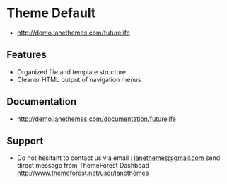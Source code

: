 # Theme Default
* http://demo.lanethemes.com/futurelife

## Features
* Organized file and template structure
* Cleaner HTML output of navigation menus

## Documentation
* http://demo.lanethemes.com/documentation/futurelife

## Support
* Do not hesitant to contact us via email : lanethemes@gmail.com send direct message from ThemeForest Dashboad http://www.themeforest.net/user/lanethemes